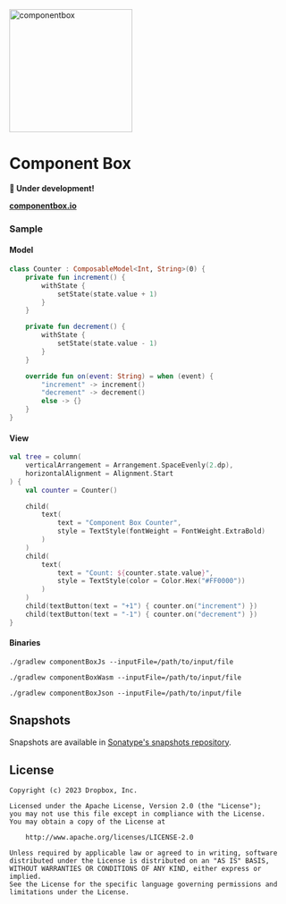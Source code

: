 <img src="https://user-images.githubusercontent.com/59468153/226168774-5c086794-652b-4bf9-bc67-f1dc4b86d81f.svg" alt="componentbox" width=220/>

# Component Box

**🚧 Under development!**

**[componentbox.io](https://www.componentbox.io)**

### Sample

#### Model

```kotlin
class Counter : ComposableModel<Int, String>(0) {
    private fun increment() {
        withState {
            setState(state.value + 1)
        }
    }

    private fun decrement() {
        withState {
            setState(state.value - 1)
        }
    }

    override fun on(event: String) = when (event) {
        "increment" -> increment()
        "decrement" -> decrement()
        else -> {}
    }
}
```

#### View

```kotlin
val tree = column(
    verticalArrangement = Arrangement.SpaceEvenly(2.dp),
    horizontalAlignment = Alignment.Start
) {
    val counter = Counter()

    child(
        text(
            text = "Component Box Counter",
            style = TextStyle(fontWeight = FontWeight.ExtraBold)
        )
    )
    child(
        text(
            text = "Count: ${counter.state.value}",
            style = TextStyle(color = Color.Hex("#FF0000"))
        )
    )
    child(textButton(text = "+1") { counter.on("increment") })
    child(textButton(text = "-1") { counter.on("decrement") })
}
```

#### Binaries

```shell
./gradlew componentBoxJs --inputFile=/path/to/input/file
```

```shell
./gradlew componentBoxWasm --inputFile=/path/to/input/file
```

```shell
./gradlew componentBoxJson --inputFile=/path/to/input/file
```

## Snapshots

Snapshots are available
in [Sonatype's snapshots repository](https://s01.oss.sonatype.org/content/repositories/snapshots/com/dropbox/componentbox/).

## License

```text
Copyright (c) 2023 Dropbox, Inc.

Licensed under the Apache License, Version 2.0 (the "License");
you may not use this file except in compliance with the License.
You may obtain a copy of the License at

    http://www.apache.org/licenses/LICENSE-2.0

Unless required by applicable law or agreed to in writing, software
distributed under the License is distributed on an "AS IS" BASIS,
WITHOUT WARRANTIES OR CONDITIONS OF ANY KIND, either express or implied.
See the License for the specific language governing permissions and
limitations under the License.
```
